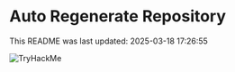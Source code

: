 # Auto Regenerate Repository

This README was last updated: 2025-03-18 17:26:55

 ![TryHackMe](https://tryhackme.com/badge/533634)